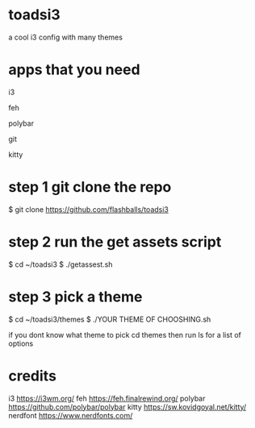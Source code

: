 # toadsi3
a cool i3 config with many themes


# apps that you need

i3


feh


polybar


git


kitty

# step 1 git clone the repo

$ git clone https://github.com/flashballs/toadsi3

# step 2 run the get assets script

$ cd ~/toadsi3
$ ./getassest.sh

# step 3 pick a theme

$ cd ~/toadsi3/themes
$ ./YOUR THEME OF CHOOSHING.sh

if you dont know what theme to pick cd themes then run ls for a list of options

# credits
i3 https://i3wm.org/
feh https://feh.finalrewind.org/
polybar https://github.com/polybar/polybar
kitty https://sw.kovidgoyal.net/kitty/
nerdfont https://www.nerdfonts.com/

